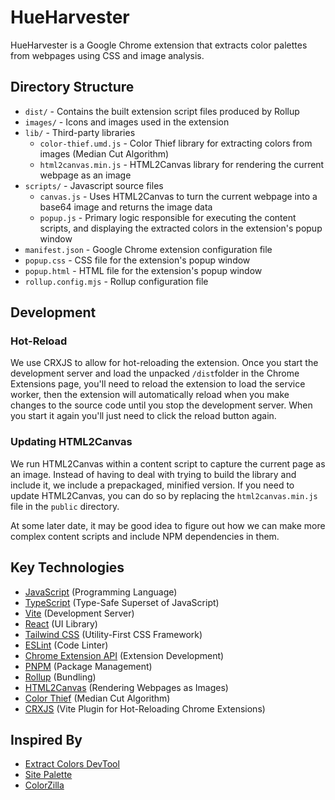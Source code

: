 # HueHarvester

HueHarvester is a Google Chrome extension that extracts color palettes from webpages using CSS and image analysis.

## Directory Structure
- `dist/` - Contains the built extension script files produced by Rollup
- `images/` - Icons and images used in the extension
- `lib/` - Third-party libraries
  - `color-thief.umd.js` - Color Thief library for extracting colors from images (Median Cut Algorithm)
  - `html2canvas.min.js` - HTML2Canvas library for rendering the current webpage as an image
- `scripts/` - Javascript source files
  - `canvas.js` - Uses HTML2Canvas to turn the current webpage into a base64 image and returns the image data
  - `popup.js` - Primary logic responsible for executing the content scripts, and displaying the extracted colors in the extension's popup window
- `manifest.json` - Google Chrome extension configuration file
- `popup.css` - CSS file for the extension's popup window
- `popup.html` - HTML file for the extension's popup window
- `rollup.config.mjs` - Rollup configuration file

## Development

### Hot-Reload
We use CRXJS to allow for hot-reloading the extension. Once you start the development server and load the unpacked `/dist`folder in the Chrome Extensions page, you'll need to reload the extension to load the service worker, then the extension will automatically reload when you make changes to the source code until you stop the development server. When you start it again you'll just need to click the reload button again. 

### Updating HTML2Canvas
We run HTML2Canvas within a content script to capture the current page as an image. Instead of having to deal with trying to build the library and include it, we include a prepackaged, minified version. If you need to update HTML2Canvas, you can do so by replacing the `html2canvas.min.js` file in the `public` directory.

At some later date, it may be good idea to figure out how we can make more complex content scripts and include NPM dependencies in them.


## Key Technologies
- [JavaScript](https://developer.mozilla.org/en-US/docs/Web/JavaScript) (Programming Language)
- [TypeScript](https://www.typescriptlang.org/) (Type-Safe Superset of JavaScript)
- [Vite](https://vitejs.dev/) (Development Server)
- [React](https://reactjs.org/) (UI Library)
- [Tailwind CSS](https://tailwindcss.com/) (Utility-First CSS Framework)
- [ESLint](https://eslint.org/) (Code Linter)
- [Chrome Extension API](https://developer.chrome.com/docs/extensions/reference/) (Extension Development)
- [PNPM](https://pnpm.io/) (Package Management)
- [Rollup](https://rollupjs.org/) (Bundling)
- [HTML2Canvas](https://html2canvas.hertzen.com/) (Rendering Webpages as Images)
- [Color Thief](https://github.com/lokesh/color-thief) (Median Cut Algorithm)
- [CRXJS](https://crxjs.dev/vite-plugin) (Vite Plugin for Hot-Reloading Chrome Extensions)

## Inspired By
- [Extract Colors DevTool](https://github.com/guiexperttable/extract-colors-chrome-extension)
- [Site Palette](https://palette.site/)
- [ColorZilla](https://www.colorzilla.com/chrome/)